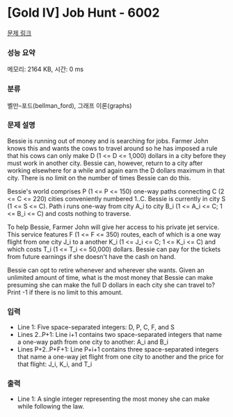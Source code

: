 # [Gold IV] Job Hunt - 6002 

[문제 링크](https://www.acmicpc.net/problem/6002) 

### 성능 요약

메모리: 2164 KB, 시간: 0 ms

### 분류

벨만–포드(bellman_ford), 그래프 이론(graphs)

### 문제 설명

<p>Bessie is running out of money and is searching for jobs. Farmer John knows this and wants the cows to travel around so he has imposed a rule that his cows can only make D (1 <= D <= 1,000) dollars in a city before they must work in another city. Bessie can, however, return to a city after working elsewhere for a while and again earn the D dollars maximum in that city. There is no limit on the number of times Bessie can do this.</p>

<p>Bessie's world comprises P (1 <= P <= 150) one-way paths connecting C (2 <= C <= 220) cities conveniently numbered 1..C. Bessie is currently in city S (1 <= S <= C). Path i runs one-way from city A_i to city B_i (1 <= A_i <= C; 1 <= B_i <= C) and costs nothing to traverse.</p>

<p>To help Bessie, Farmer John will give her access to his private jet service. This service features F (1 <= F <= 350) routes, each of which is a one way flight from one city J_i to a another K_i (1 <= J_i <= C; 1 <= K_i <= C) and which costs T_i (1 <= T_i <= 50,000) dollars. Bessie can pay for the tickets from future earnings if she doesn't have the cash on hand.</p>

<p>Bessie can opt to retire whenever and wherever she wants. Given an unlimited amount of time, what is the most money that Bessie can make presuming she can make the full D dollars in each city she can travel to?  Print -1 if there is no limit to this amount.</p>

### 입력 

 <ul>
	<li>Line 1: Five space-separated integers: D, P, C, F, and S</li>
	<li>Lines 2..P+1: Line i+1 contains two space-separated integers that name a one-way path from one city to another: A_i and B_i</li>
	<li>Lines P+2..P+F+1: Line P+i+1 contains three space-separated integers that name a one-way jet flight from one city to another and the price for that flight: J_i, K_i, and T_i</li>
</ul>

<p> </p>

### 출력 

 <ul>
	<li>Line 1: A single integer representing the most money she can make while following the law.</li>
</ul>

<p> </p>

